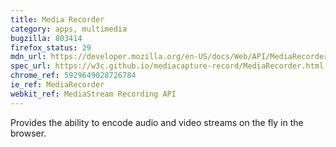 ```yaml
---
title: Media Recorder
category: apps, multimedia
bugzilla: 803414
firefox_status: 29
mdn_url: https://developer.mozilla.org/en-US/docs/Web/API/MediaRecorder
spec_url: https://w3c.github.io/mediacapture-record/MediaRecorder.html
chrome_ref: 5929649028726784
ie_ref: MediaRecorder
webkit_ref: MediaStream Recording API
---
```


Provides the ability to encode audio and video streams on the fly in the browser.

